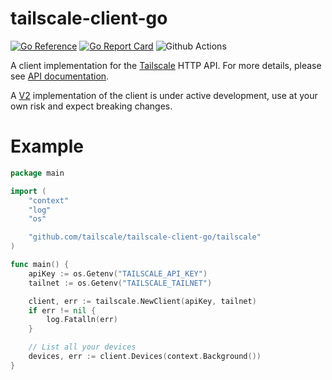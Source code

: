 # tailscale-client-go

[![Go Reference](https://pkg.go.dev/badge/github.com/tailscale/tailscale-client-go.svg)](https://pkg.go.dev/github.com/tailscale/tailscale-client-go)
[![Go Report Card](https://goreportcard.com/badge/github.com/tailscale/tailscale-client-go)](https://goreportcard.com/report/github.com/tailscale/tailscale-client-go)
![Github Actions](https://github.com/tailscale/tailscale-client-go/actions/workflows/ci.yml/badge.svg?branch=master)


A client implementation for the [Tailscale](https://tailscale.com) HTTP API.
For more details, please see [API documentation](https://github.com/tailscale/tailscale/blob/main/api.md).

A [V2](v2) implementation of the client is under active development, use at your own risk and expect breaking changes.

# Example

```go
package main

import (
	"context"
	"log"
	"os"

	"github.com/tailscale/tailscale-client-go/tailscale"
)

func main() {
	apiKey := os.Getenv("TAILSCALE_API_KEY")
	tailnet := os.Getenv("TAILSCALE_TAILNET")

	client, err := tailscale.NewClient(apiKey, tailnet)
	if err != nil {
		log.Fatalln(err)
	}

	// List all your devices
	devices, err := client.Devices(context.Background())
}
```
